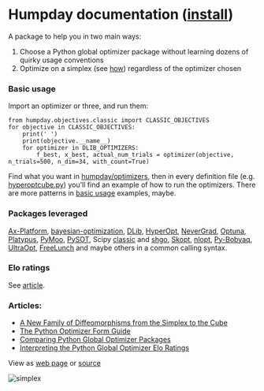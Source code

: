 # Humpday documentation ([install](https://github.com/microprediction/humpday/blob/main/INSTALL.md))

A package to help you in two main ways:

  1. Choose a Python global optimizer package without learning dozens of quirky usage conventions
  2. Optimize on a simplex (see [how](https://github.com/microprediction/humpday/blob/main/humpday/transforms/cubetosimplex.py)) regardless of the optimizer chosen

### Basic usage
Import an optimizer or three, and run them:

    from humpday.objectives.classic import CLASSIC_OBJECTIVES
    for objective in CLASSIC_OBJECTIVES:
        print(' ')
        print(objective.__name__)
        for optimizer in DLIB_OPTIMIZERS:
            f_best, x_best, actual_num_trials = optimizer(objective, n_trials=500, n_dim=34, with_count=True)
            

Find what you want in [humpday/optimizers](https://github.com/microprediction/humpday/tree/main/humpday/optimizers), then in every definition file (e.g. [hyperoptcube.py](https://github.com/microprediction/humpday/blob/main/humpday/optimizers/hyperoptcube.py)) you'll find an example of how to run the optimizers. There are 
more patterns in [basic usage](https://github.com/microprediction/humpday/tree/main/examples/basic_usage) examples, maybe.

### Packages leveraged
[Ax-Platform](https://github.com/microprediction/humpday/blob/main/humpday/optimizers/axcube.py), [bayesian-optimization](https://github.com/microprediction/humpday/blob/main/humpday/optimizers/bayesoptcube.py), [DLib](https://github.com/microprediction/humpday/blob/main/humpday/optimizers/dlibcube.py), [HyperOpt](https://github.com/microprediction/humpday/blob/main/humpday/optimizers/hyperoptcube.py), [NeverGrad](https://github.com/microprediction/humpday/blob/main/humpday/optimizers/nevergradcube.py), [Optuna](https://github.com/microprediction/humpday/blob/main/humpday/optimizers/optunacube.py), [Platypus](https://github.com/microprediction/humpday/blob/main/humpday/optimizers/platypuscube.py), [PyMoo](https://github.com/microprediction/humpday/blob/main/humpday/optimizers/pymoocube.py), [PySOT](https://github.com/microprediction/humpday/blob/main/humpday/optimizers/pysotcube.py), Scipy [classic](https://github.com/microprediction/humpday/blob/main/humpday/optimizers/scipycube.py) and [shgo](https://github.com/microprediction/humpday/blob/main/humpday/optimizers/shgocube.py), [Skopt](https://github.com/microprediction/humpday/blob/main/humpday/optimizers/skoptcube.py),
[nlopt](https://github.com/microprediction/humpday/blob/main/humpday/optimizers/nloptcube.py), [Py-Bobyaq](https://github.com/microprediction/humpday/blob/main/humpday/optimizers/bobyqacube.py), 
[UltraOpt](https://github.com/microprediction/humpday/blob/main/humpday/optimizers/ultraoptcube.py), [FreeLunch](https://github.com/MDCHAMP/FreeLunch) and maybe others in a common calling syntax.  

### Elo ratings
See [article](https://microprediction.medium.com/interpreting-the-elo-ratings-for-python-global-optimizers-65304573e422).

### Articles:

- [A New Family of Diffeomorphisms from the Simplex to the Cube](https://medium.com/@microprediction/a-new-family-of-diffeomorphisms-from-the-simplex-to-the-cube-with-application-to-global-6d358714f429)
- [The Python Optimizer Form Guide](https://medium.com/geekculture/the-python-optimizer-form-guide-3b8ea3b4d78f)
- [Comparing Python Global Optimizer Packages](https://www.microprediction.com/blog/optimize)
- [Interpreting the Python Global Optimizer Elo Ratings](https://microprediction.medium.com/interpreting-the-elo-ratings-for-python-global-optimizers-65304573e422)


View as [web page](https://microprediction.github.io/humpday/) or [source](https://github.com/microprediction/humpday/blob/main/docs/README.md)


![simplex](/humpday/assets/images/simplex_map.png)
